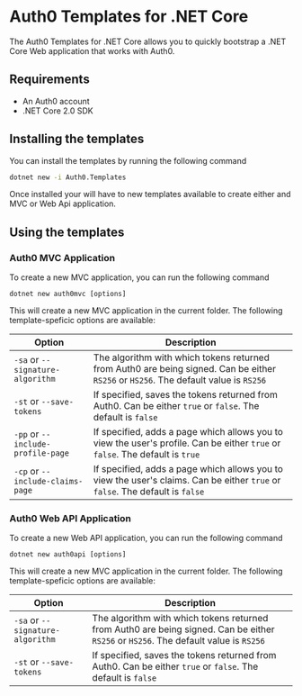 # Auth0 Templates for .NET Core

The Auth0 Templates for .NET Core allows you to quickly bootstrap a .NET Core Web application that works with Auth0. 

## Requirements

* An Auth0 account 
* .NET Core 2.0 SDK

## Installing the templates

You can install the templates by running the following command

```bash
dotnet new -i Auth0.Templates
```

Once installed your will have to new templates available to create either and MVC or Web Api application.

## Using the templates

### Auth0 MVC Application

To create a new MVC application, you can run the following command

```
dotnet new auth0mvc [options]
```

This will create a new MVC application in the current folder. The following template-speficic options are available:


Option | Description | 
---------|----------
`-sa` or `--signature-algorithm` | The algorithm with which tokens returned from Auth0 are being signed. Can be either `RS256` or `HS256`. The default value is `RS256`
`-st` or `--save-tokens` | If specified, saves the tokens returned from Auth0. Can be either `true` or `false`. The default is `false`
`-pp` or `--include-profile-page` | If specified, adds a page which allows you to view the user's profile. Can be either `true` or `false`. The default is `true`
`-cp` or `--include-claims-page` | If specified, adds a page which allows you to view the user's claims. Can be either `true` or `false`. The default is `false`

### Auth0 Web API Application

To create a new Web API application, you can run the following command

```
dotnet new auth0api [options]
```

This will create a new MVC application in the current folder. The following template-speficic options are available:


Option | Description | 
---------|----------
`-sa` or `--signature-algorithm` | The algorithm with which tokens returned from Auth0 are being signed. Can be either `RS256` or `HS256`. The default value is `RS256`
`-st` or `--save-tokens` | If specified, saves the tokens returned from Auth0. Can be either `true` or `false`. The default is `false`

